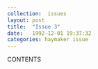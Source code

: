 ```yaml
---
collection:  issues
layout: post
title:  "Issue 3"
date:   1992-12-01 19:37:32
categories: haymaker issue
---
```


CONTENTS